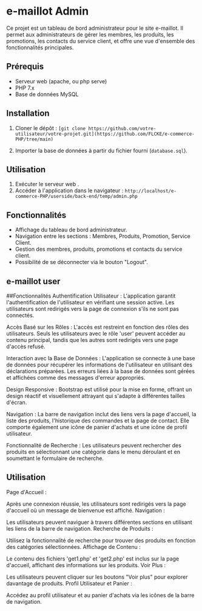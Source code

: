 
# e-maillot Admin

Ce projet est un tableau de bord administrateur pour le site e-maillot. Il permet aux administrateurs de gérer les membres, les produits, les promotions, les contacts du service client, et offre une vue d'ensemble des fonctionnalités principales.

## Prérequis

- Serveur web (apache, ou php serve)
- PHP 7.x
- Base de données MySQL

## Installation

1. Cloner le dépôt : `[git clone https://github.com/votre-utilisateur/votre-projet.git](https://github.com/FLCKE/e-commerce-PHP/tree/main)`

2. Importer la base de données à partir du fichier fourni (`database.sql`).


## Utilisation

1. Exécuter le serveur web .
2. Accéder à l'application dans le navigateur : `http://localhost/e-commerce-PHP/userside/back-end/temp/admin.php`

## Fonctionnalités

- Affichage du tableau de bord administrateur.
- Navigation entre les sections : Membres, Produits, Promotion, Service Client.
- Gestion des membres, produits, promotions et contacts du service client.
- Possibilité de se déconnecter via le bouton "Logout".

## e-maillot user
##Fonctionnalités
Authentification Utilisateur : L'application garantit l'authentification de l'utilisateur en vérifiant une session active. Les utilisateurs sont redirigés vers la page de connexion s'ils ne sont pas connectés.

Accès Basé sur les Rôles : L'accès est restreint en fonction des rôles des utilisateurs. Seuls les utilisateurs avec le rôle 'user' peuvent accéder au contenu principal, tandis que les autres sont redirigés vers une page d'accès refusé.

Interaction avec la Base de Données : L'application se connecte à une base de données pour récupérer les informations de l'utilisateur en utilisant des déclarations préparées. Les erreurs liées à la base de données sont gérées et affichées comme des messages d'erreur appropriés.

Design Responsive : Bootstrap est utilisé pour la mise en forme, offrant un design réactif et visuellement attrayant qui s'adapte à différentes tailles d'écran.

Navigation : La barre de navigation inclut des liens vers la page d'accueil, la liste des produits, l'historique des commandes et la page de contact. Elle comporte également une icône de panier d'achats et une icône de profil utilisateur.

Fonctionnalité de Recherche : Les utilisateurs peuvent rechercher des produits en sélectionnant une catégorie dans le menu déroulant et en soumettant le formulaire de recherche.
## Utilisation
Page d'Accueil :

Après une connexion réussie, les utilisateurs sont redirigés vers la page d'accueil où un message de bienvenue est affiché.
Navigation :

Les utilisateurs peuvent naviguer à travers différentes sections en utilisant les liens de la barre de navigation.
Recherche de Produits :

Utilisez la fonctionnalité de recherche pour trouver des produits en fonction des catégories sélectionnées.
Affichage de Contenu :

Le contenu des fichiers 'get1.php' et 'get2.php' est inclus sur la page d'accueil, affichant des informations sur les produits.
Voir Plus :

Les utilisateurs peuvent cliquer sur les boutons "Voir plus" pour explorer davantage de produits.
Profil Utilisateur et Panier :

Accédez au profil utilisateur et au panier d'achats via les icônes de la barre de navigation.
